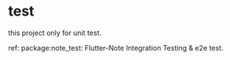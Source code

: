 # test

this project only for unit test.

ref: package:note_test: Flutter-Note Integration Testing & e2e test.
